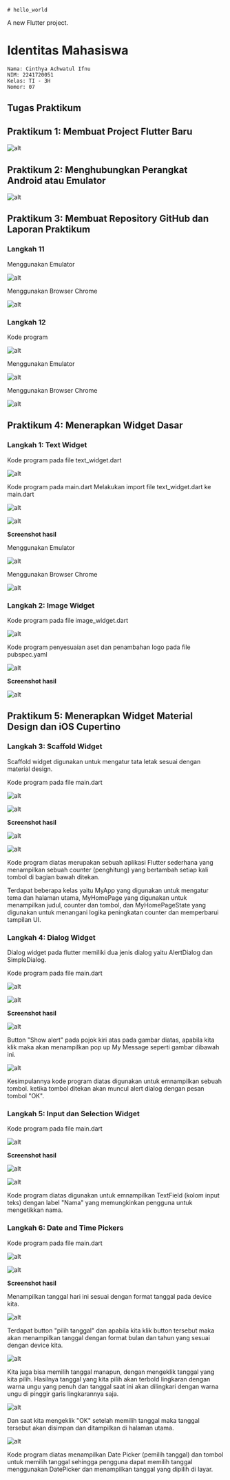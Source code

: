     # hello_world

A new Flutter project.

# Identitas Mahasiswa
    Nama: Cinthya Achwatul Ifnu
    NIM: 2241720051
    Kelas: TI - 3H
    Nomor: 07

## Tugas Praktikum
## Praktikum 1: Membuat Project Flutter Baru
![alt](/hello_world/Images/Praktikum1.png)

## Praktikum 2: Menghubungkan Perangkat Android atau Emulator
![alt](/hello_world/Images/Praktikum2.png)

## Praktikum 3: Membuat Repository GitHub dan Laporan Praktikum

### Langkah 11
Menggunakan Emulator

![alt](/hello_world/Images/Praktikum2.png)

Menggunakan Browser Chrome

![alt](/hello_world/Images/Langkah11.png)

### Langkah 12

Kode program

![alt](/hello_world/Images/Langkah12.1.png)

Menggunakan Emulator

![alt](/hello_world/Images/01.png)

Menggunakan Browser Chrome

![alt](/hello_world/Images/Langkah12.2.png)

## Praktikum 4: Menerapkan Widget Dasar
### Langkah 1: Text Widget
Kode program pada file text_widget.dart

![alt](/hello_world/Images/P4.L1.1.png)

Kode program pada main.dart
Melakukan import file text_widget.dart ke main.dart

![alt](/hello_world/Images/P4.L1.2.png)

![alt](/hello_world/Images/P4.L1.3.png)


**Screenshot hasil**

Menggunakan Emulator

![alt](/hello_world/Images/P4.L1.4.png)

Menggunakan Browser Chrome

![alt](/hello_world/Images/P4.L1.5.png)

### Langkah 2: Image Widget

Kode program pada file image_widget.dart

![alt](/hello_world/Images/P4.L2.1.png)

Kode program penyesuaian aset dan penambahan logo pada file pubspec.yaml

![alt](/hello_world/Images/P4.L2.2.png)

**Screenshot hasil**

![alt](/hello_world/Images/P4.L2.3.png)

## Praktikum 5: Menerapkan Widget Material Design dan iOS Cupertino

### Langkah 3: Scaffold Widget

Scaffold widget digunakan untuk mengatur tata letak sesuai dengan material design.

Kode program pada file main.dart

![alt](/hello_world/Images/P5.L3.1.png)

![alt](/hello_world/Images/P5.L3.2.png)

**Screenshot hasil**

![alt](/hello_world/Images/P5.L3.3.png)

![alt](/hello_world/Images/P5.L3.4.png)

Kode program diatas merupakan sebuah aplikasi Flutter sederhana yang menampilkan sebuah counter (penghitung) yang bertambah setiap kali tombol di bagian bawah ditekan.

Terdapat beberapa kelas yaitu MyApp yang digunakan untuk mengatur tema dan halaman utama, MyHomePage yang digunakan untuk menampilkan judul, counter dan tombol, dan MyHomePageState yang digunakan untuk menangani logika peningkatan counter dan memperbarui tampilan UI.

### Langkah 4: Dialog Widget

Dialog widget pada flutter memiliki dua jenis dialog yaitu AlertDialog dan SimpleDialog.

Kode program pada file main.dart

![alt](/hello_world/Images/P5.L4.1.png)

![alt](/hello_world/Images/P5.L4.2.png)

**Screenshot hasil**

![alt](/hello_world/Images/P5.L4.3.png)

Button "Show alert" pada pojok kiri atas pada gambar diatas, apabila kita klik maka akan menampilkan pop up My Message seperti gambar dibawah ini.

![alt](/hello_world/Images/P5.L4.4.png)

Kesimpulannya kode program diatas digunakan untuk emnampilkan sebuah tombol. ketika tombol ditekan akan muncul alert dialog dengan pesan tombol "OK".

### Langkah 5: Input dan Selection Widget

Kode program pada file main.dart

![alt](/hello_world/Images/P5.L5.1.png)

**Screenshot hasil**

![alt](/hello_world/Images/P5.L5.2.png)

![alt](/hello_world/Images/P5.L5.3.png)

Kode program diatas digunakan untuk emnampilkan TextField (kolom input teks) dengan label "Nama" yang memungkinkan pengguna untuk mengetikkan nama.

### Langkah 6: Date and Time Pickers

Kode program pada file main.dart

![alt](/hello_world/Images/P5.L6.1.png)

![alt](/hello_world/Images/P5.L6.2.png)

**Screenshot hasil**

Menampilkan tanggal hari ini sesuai dengan format tanggal pada device kita.

![alt](/hello_world/Images/P5.L6.3.png)


Terdapat button "pilih tanggal" dan apabila kita klik button tersebut maka akan menampilkan tanggal dengan format bulan dan tahun yang sesuai dengan device kita.

![alt](/hello_world/Images/P5.L6.4.png)

Kita juga bisa memilih tanggal manapun, dengan mengeklik tanggal yang kita pilih. Hasilnya tanggal yang kita pilih akan terbold lingkaran dengan warna ungu yang penuh dan tanggal saat ini akan dilingkari dengan warna ungu di pinggir garis lingkarannya saja.

![alt](/hello_world/Images/P5.L6.5.png)

Dan saat kita mengeklik "OK" setelah memilih tanggal maka tanggal tersebut akan disimpan dan ditampilkan di halaman utama.

![alt](/hello_world/Images/P5.L6.6.png)

Kode program diatas menampilkan Date Picker (pemilih tanggal) dan tombol untuk memilih tanggal sehingga pengguna dapat memilih tanggal menggunakan DatePicker dan menampilkan tanggal yang dipilih di layar.
